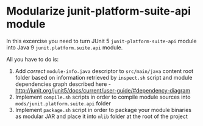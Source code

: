# Modularize junit-platform-suite-api module

In this excercise you need to turn JUnit 5 `junit-platform-suite-api` module into Java 9 `junit.platform.suite.api` module.

All you have to do is:
1. Add *correct* `module-info.java` descriptor to `src/main/java` content root folder
based on information retrieved by `inspect.sh` script and module dependencies graph described here - http://junit.org/junit5/docs/current/user-guide/#dependency-diagram
2. Implement `compile.sh` scripts in order to compile module sources into `mods/junit.platform.suite.api` folder
3. Implement `package.sh` script in order to package your module binaries as modular JAR and place it into `mlib` folder at the root of the project
